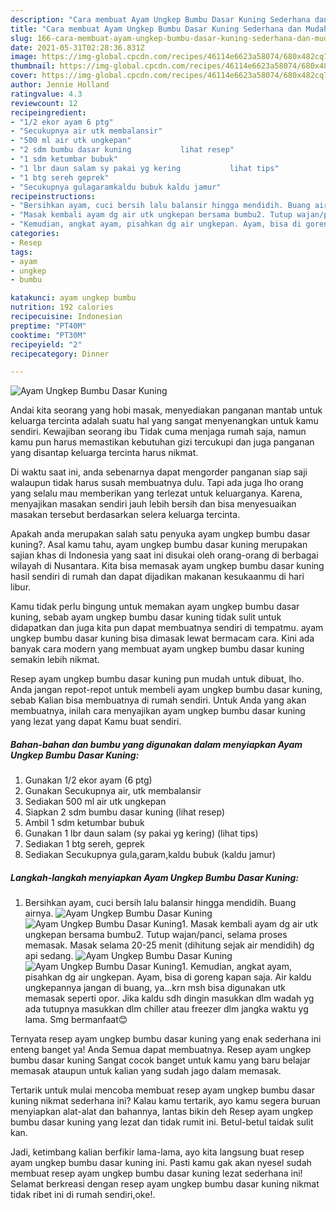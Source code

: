 ```yaml
---
description: "Cara membuat Ayam Ungkep Bumbu Dasar Kuning Sederhana dan Mudah Dibuat"
title: "Cara membuat Ayam Ungkep Bumbu Dasar Kuning Sederhana dan Mudah Dibuat"
slug: 166-cara-membuat-ayam-ungkep-bumbu-dasar-kuning-sederhana-dan-mudah-dibuat
date: 2021-05-31T02:28:36.831Z
image: https://img-global.cpcdn.com/recipes/46114e6623a58074/680x482cq70/ayam-ungkep-bumbu-dasar-kuning-foto-resep-utama.jpg
thumbnail: https://img-global.cpcdn.com/recipes/46114e6623a58074/680x482cq70/ayam-ungkep-bumbu-dasar-kuning-foto-resep-utama.jpg
cover: https://img-global.cpcdn.com/recipes/46114e6623a58074/680x482cq70/ayam-ungkep-bumbu-dasar-kuning-foto-resep-utama.jpg
author: Jennie Holland
ratingvalue: 4.3
reviewcount: 12
recipeingredient:
- "1/2 ekor ayam 6 ptg"
- "Secukupnya air utk membalansir"
- "500 ml air utk ungkepan"
- "2 sdm bumbu dasar kuning           lihat resep"
- "1 sdm ketumbar bubuk"
- "1 lbr daun salam sy pakai yg kering           lihat tips"
- "1 btg sereh geprek"
- "Secukupnya gulagaramkaldu bubuk kaldu jamur"
recipeinstructions:
- "Bersihkan ayam, cuci bersih lalu balansir hingga mendidih. Buang airnya."
- "Masak kembali ayam dg air utk ungkepan bersama bumbu2. Tutup wajan/panci, selama proses memasak. Masak selama 20-25 menit (dihitung sejak air mendidih) dg api sedang."
- "Kemudian, angkat ayam, pisahkan dg air ungkepan. Ayam, bisa di goreng kapan saja. Air kaldu ungkepannya jangan di buang, ya...krn msh bisa digunakan utk memasak seperti opor. Jika kaldu sdh dingin masukkan dlm wadah yg ada tutupnya masukkan dlm chiller atau freezer dlm jangka waktu yg lama. Smg bermanfaat😊"
categories:
- Resep
tags:
- ayam
- ungkep
- bumbu

katakunci: ayam ungkep bumbu 
nutrition: 192 calories
recipecuisine: Indonesian
preptime: "PT40M"
cooktime: "PT30M"
recipeyield: "2"
recipecategory: Dinner

---
```



![Ayam Ungkep Bumbu Dasar Kuning](https://img-global.cpcdn.com/recipes/46114e6623a58074/680x482cq70/ayam-ungkep-bumbu-dasar-kuning-foto-resep-utama.jpg)

Andai kita seorang yang hobi masak, menyediakan panganan mantab untuk keluarga tercinta adalah suatu hal yang sangat menyenangkan untuk kamu sendiri. Kewajiban seorang ibu Tidak cuma menjaga rumah saja, namun kamu pun harus memastikan kebutuhan gizi tercukupi dan juga panganan yang disantap keluarga tercinta harus nikmat.

Di waktu  saat ini, anda sebenarnya dapat mengorder panganan siap saji walaupun tidak harus susah membuatnya dulu. Tapi ada juga lho orang yang selalu mau memberikan yang terlezat untuk keluarganya. Karena, menyajikan masakan sendiri jauh lebih bersih dan bisa menyesuaikan masakan tersebut berdasarkan selera keluarga tercinta. 



Apakah anda merupakan salah satu penyuka ayam ungkep bumbu dasar kuning?. Asal kamu tahu, ayam ungkep bumbu dasar kuning merupakan sajian khas di Indonesia yang saat ini disukai oleh orang-orang di berbagai wilayah di Nusantara. Kita bisa memasak ayam ungkep bumbu dasar kuning hasil sendiri di rumah dan dapat dijadikan makanan kesukaanmu di hari libur.

Kamu tidak perlu bingung untuk memakan ayam ungkep bumbu dasar kuning, sebab ayam ungkep bumbu dasar kuning tidak sulit untuk didapatkan dan juga kita pun dapat membuatnya sendiri di tempatmu. ayam ungkep bumbu dasar kuning bisa dimasak lewat bermacam cara. Kini ada banyak cara modern yang membuat ayam ungkep bumbu dasar kuning semakin lebih nikmat.

Resep ayam ungkep bumbu dasar kuning pun mudah untuk dibuat, lho. Anda jangan repot-repot untuk membeli ayam ungkep bumbu dasar kuning, sebab Kalian bisa membuatnya di rumah sendiri. Untuk Anda yang akan membuatnya, inilah cara menyajikan ayam ungkep bumbu dasar kuning yang lezat yang dapat Kamu buat sendiri.

<!--inarticleads1-->

##### Bahan-bahan dan bumbu yang digunakan dalam menyiapkan Ayam Ungkep Bumbu Dasar Kuning:

1. Gunakan 1/2 ekor ayam (6 ptg)
1. Gunakan Secukupnya air, utk membalansir
1. Sediakan 500 ml air utk ungkepan
1. Siapkan 2 sdm bumbu dasar kuning           (lihat resep)
1. Ambil 1 sdm ketumbar bubuk
1. Gunakan 1 lbr daun salam (sy pakai yg kering)           (lihat tips)
1. Sediakan 1 btg sereh, geprek
1. Sediakan Secukupnya gula,garam,kaldu bubuk (kaldu jamur)




<!--inarticleads2-->

##### Langkah-langkah menyiapkan Ayam Ungkep Bumbu Dasar Kuning:

1. Bersihkan ayam, cuci bersih lalu balansir hingga mendidih. Buang airnya.
<img src="https://img-global.cpcdn.com/steps/322aec2d381998cd/160x128cq70/ayam-ungkep-bumbu-dasar-kuning-langkah-memasak-1-foto.jpg" alt="Ayam Ungkep Bumbu Dasar Kuning"><img src="https://img-global.cpcdn.com/steps/64ebdc8acd41c444/160x128cq70/ayam-ungkep-bumbu-dasar-kuning-langkah-memasak-1-foto.jpg" alt="Ayam Ungkep Bumbu Dasar Kuning">1. Masak kembali ayam dg air utk ungkepan bersama bumbu2. Tutup wajan/panci, selama proses memasak. Masak selama 20-25 menit (dihitung sejak air mendidih) dg api sedang.
<img src="https://img-global.cpcdn.com/steps/9ad47b32a7cfdea3/160x128cq70/ayam-ungkep-bumbu-dasar-kuning-langkah-memasak-2-foto.jpg" alt="Ayam Ungkep Bumbu Dasar Kuning"><img src="https://img-global.cpcdn.com/steps/1404215cfd73ffb5/160x128cq70/ayam-ungkep-bumbu-dasar-kuning-langkah-memasak-2-foto.jpg" alt="Ayam Ungkep Bumbu Dasar Kuning">1. Kemudian, angkat ayam, pisahkan dg air ungkepan. Ayam, bisa di goreng kapan saja. Air kaldu ungkepannya jangan di buang, ya...krn msh bisa digunakan utk memasak seperti opor. Jika kaldu sdh dingin masukkan dlm wadah yg ada tutupnya masukkan dlm chiller atau freezer dlm jangka waktu yg lama. Smg bermanfaat😊




Ternyata resep ayam ungkep bumbu dasar kuning yang enak sederhana ini enteng banget ya! Anda Semua dapat membuatnya. Resep ayam ungkep bumbu dasar kuning Sangat cocok banget untuk kamu yang baru belajar memasak ataupun untuk kalian yang sudah jago dalam memasak.

Tertarik untuk mulai mencoba membuat resep ayam ungkep bumbu dasar kuning nikmat sederhana ini? Kalau kamu tertarik, ayo kamu segera buruan menyiapkan alat-alat dan bahannya, lantas bikin deh Resep ayam ungkep bumbu dasar kuning yang lezat dan tidak rumit ini. Betul-betul taidak sulit kan. 

Jadi, ketimbang kalian berfikir lama-lama, ayo kita langsung buat resep ayam ungkep bumbu dasar kuning ini. Pasti kamu gak akan nyesel sudah membuat resep ayam ungkep bumbu dasar kuning lezat sederhana ini! Selamat berkreasi dengan resep ayam ungkep bumbu dasar kuning nikmat tidak ribet ini di rumah sendiri,oke!.

